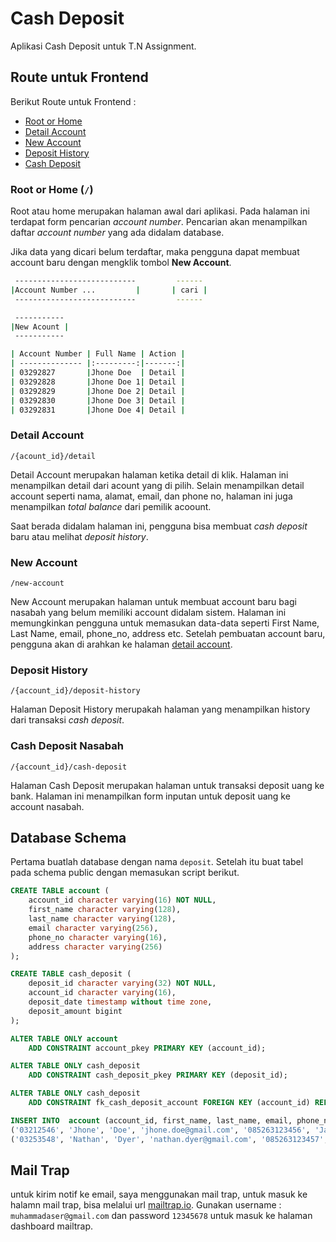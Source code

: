 # Cash Deposit

Aplikasi Cash Deposit untuk T.N Assignment.

## Route untuk Frontend

Berikut Route untuk Frontend :

- [Root or Home](#root-or-home)
- [Detail Account](#detail-account)
- [New Account](#new-account)
- [Deposit History](#deposit-history)
- [Cash Deposit](#cash-deposit-nasabah)

### Root or Home (`/`)

Root atau home merupakan halaman awal dari aplikasi. Pada halaman ini terdapat form pencarian _account number_. Pencarian akan menampilkan daftar _account number_ yang ada didalam database.

Jika data yang dicari belum terdaftar, maka pengguna dapat membuat account baru dengan mengklik tombol **New Account**.

```sh
 ---------------------------         ------
|Account Number ...         |       | cari |
 ---------------------------         ------

 -----------
|New Acount |
 -----------

| Account Number | Full Name | Action |
| -------------- |:---------:|-------:|
| 03292827       |Jhone Doe  | Detail |
| 03292828       |Jhone Doe 1| Detail |
| 03292829       |Jhone Doe 2| Detail |
| 03292830       |Jhone Doe 3| Detail |
| 03292831       |Jhone Doe 4| Detail |
```

### Detail Account

```url
/{acount_id}/detail
```

Detail Account merupakan halaman ketika detail di klik. Halaman ini menampilkan detail dari acount yang di pilih. Selain menampilkan detail account seperti nama, alamat, email, dan phone no, halaman ini juga menampilkan _total balance_ dari pemilik acoount.

Saat berada didalam halaman ini, pengguna bisa membuat _cash deposit_ baru atau melihat _deposit history_.

### New Account

```url
/new-account
```

New Account merupakan halaman untuk membuat account baru bagi nasabah yang belum memiliki account didalam sistem. Halaman ini memungkinkan pengguna untuk memasukan data-data seperti First Name, Last Name, email, phone_no, address etc. Setelah pembuatan account baru, pengguna akan di arahkan ke halaman [detail account](#detail-account).

### Deposit History

```url
/{account_id}/deposit-history
```

Halaman Deposit History merupakah halaman yang menampilkan history dari transaksi *cash deposit*.

### Cash Deposit Nasabah

```url
/{account_id}/cash-deposit
```

Halaman Cash Deposit merupakan halaman untuk transaksi deposit uang ke bank. Halaman ini menampilkan form inputan untuk deposit uang ke account nasabah.


## Database Schema

Pertama buatlah database dengan nama `deposit`. Setelah itu buat tabel pada schema public dengan memasukan script berikut.

```sql
CREATE TABLE account (
    account_id character varying(16) NOT NULL,
    first_name character varying(128),
    last_name character varying(128),
    email character varying(256),
    phone_no character varying(16),
    address character varying(256)
);

CREATE TABLE cash_deposit (
    deposit_id character varying(32) NOT NULL,
    account_id character varying(16),
    deposit_date timestamp without time zone,
    deposit_amount bigint
);

ALTER TABLE ONLY account
    ADD CONSTRAINT account_pkey PRIMARY KEY (account_id);

ALTER TABLE ONLY cash_deposit
    ADD CONSTRAINT cash_deposit_pkey PRIMARY KEY (deposit_id);

ALTER TABLE ONLY cash_deposit
    ADD CONSTRAINT fk_cash_deposit_account FOREIGN KEY (account_id) REFERENCES account(account_id) ON UPDATE CASCADE ON DELETE CASCADE;

INSERT INTO  account (account_id, first_name, last_name, email, phone_no, address) VALUES
('03212546', 'Jhone', 'Doe', 'jhone.doe@gmail.com', '085263123456', 'Jakarta'),
('03253548', 'Nathan', 'Dyer', 'nathan.dyer@gmail.com', '085263123457', 'Jakarta');

```

## Mail Trap

untuk kirim notif ke email, saya menggunakan mail trap, untuk masuk ke halamn mail trap, bisa melalui url [mailtrap.io](https://mailtrap.io/signin). Gunakan username : `muhammadaser@gmail.com` dan password `12345678` untuk masuk ke halaman dashboard mailtrap.